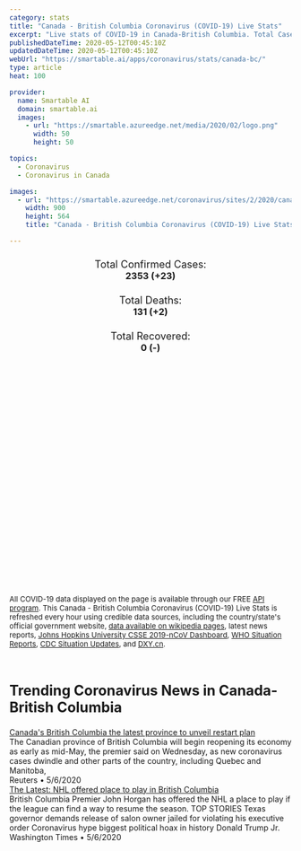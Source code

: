 ```yaml
---
category: stats
title: "Canada - British Columbia Coronavirus (COVID-19) Live Stats"
excerpt: "Live stats of COVID-19 in Canada-British Columbia. Total Cases: 2353 (+23), Deaths: 131 (+2), Recoveries: 0(-)."
publishedDateTime: 2020-05-12T00:45:10Z
updatedDateTime: 2020-05-12T00:45:10Z
webUrl: "https://smartable.ai/apps/coronavirus/stats/canada-bc/"
type: article
heat: 100

provider:
  name: Smartable AI
  domain: smartable.ai
  images:
    - url: "https://smartable.azureedge.net/media/2020/02/logo.png"
      width: 50
      height: 50

topics:
  - Coronavirus
  - Coronavirus in Canada

images:
  - url: "https://smartable.azureedge.net/coronavirus/sites/2/2020/canada-bc.jpg"
    width: 900
    height: 564
    title: "Canada - British Columbia Coronavirus (COVID-19) Live Stats"

---
```

<div class="total-stats" style="text-align: center;">
    <h3>
	    <div style="font-size: 18px; font-weight: 400;">Total Confirmed Cases:</div>
	    2353 (<span class='red'>+23</span>)
    </h3>
    <h3>
	    <div style="font-size: 18px; font-weight: 400;">Total Deaths:</div>
	    131 (<span class='red'>+2</span>)
    </h3>
    <h3>
	    <div style="font-size: 18px; font-weight: 400;">Total Recovered:</div>
	    0 (-)
    </h3>
</div>

<script type="text/javascript" src="https://www.gstatic.com/charts/loader.js"></script>

<div id="time_series_chart" style="width: 100%; height: 400px;"></div>
<script type="text/javascript">
  google.charts.load('current', {'packages':['corechart']});
  google.charts.setOnLoadCallback(drawChart);
  function drawChart() {
    var data = google.visualization.arrayToDataTable([
      ['Date', 'Total Cases', 'Total Deaths', 'Total Recovered'],
      ['1/22/2020', 0, 0, 0],['1/23/2020', 0, 0, 0],['1/24/2020', 0, 0, 0],['1/25/2020', 0, 0, 0],['1/26/2020', 0, 0, 0],['1/27/2020', 0, 0, 0],['1/28/2020', 1, 0, 0],['1/29/2020', 1, 0, 0],['1/30/2020', 1, 0, 0],['1/31/2020', 1, 0, 0],['2/1/2020', 1, 0, 0],['2/2/2020', 1, 0, 0],['2/3/2020', 1, 0, 0],['2/4/2020', 1, 0, 0],['2/5/2020', 2, 0, 0],['2/6/2020', 2, 0, 0],['2/7/2020', 4, 0, 0],['2/8/2020', 4, 0, 0],['2/9/2020', 4, 0, 0],['2/10/2020', 4, 0, 0],['2/11/2020', 4, 0, 0],['2/12/2020', 4, 0, 0],['2/13/2020', 4, 0, 0],['2/14/2020', 4, 0, 0],['2/15/2020', 4, 0, 0],['2/16/2020', 4, 0, 0],['2/17/2020', 5, 0, 0],['2/18/2020', 5, 0, 0],['2/19/2020', 5, 0, 0],['2/20/2020', 5, 0, 0],['2/21/2020', 6, 0, 0],['2/22/2020', 6, 0, 0],['2/23/2020', 6, 0, 0],['2/24/2020', 6, 0, 0],['2/25/2020', 7, 0, 0],['2/26/2020', 7, 0, 0],['2/27/2020', 7, 0, 3],['2/28/2020', 7, 0, 3],['2/29/2020', 8, 0, 3],['3/1/2020', 8, 0, 3],['3/2/2020', 8, 0, 3],['3/3/2020', 9, 0, 3],['3/4/2020', 12, 0, 3],['3/5/2020', 13, 0, 3],['3/6/2020', 21, 0, 3],['3/7/2020', 21, 0, 4],['3/8/2020', 27, 0, 4],['3/9/2020', 32, 1, 4],['3/10/2020', 32, 1, 4],['3/11/2020', 39, 1, 4],['3/12/2020', 46, 1, 4],['3/13/2020', 64, 1, 4],['3/14/2020', 73, 1, 4],['3/15/2020', 73, 1, 4],['3/16/2020', 103, 4, 4],['3/17/2020', 186, 7, 4],['3/18/2020', 231, 7, 4],['3/19/2020', 271, 8, 4],['3/20/2020', 348, 8, 4],['3/21/2020', 424, 10, 4],['3/22/2020', 424, 10, 4],['3/23/2020', 472, 13, 4],['3/24/2020', 617, 13, 4],['3/25/2020', 617, 14, 4],['3/26/2020', 725, 14, 4],['3/27/2020', 725, 16, 0],['3/28/2020', 884, 17, 0],['3/29/2020', 884, 17, 0],['3/30/2020', 970, 19, 0],['3/31/2020', 1013, 24, 0],['4/1/2020', 1013, 24, 0],['4/2/2020', 1121, 31, 0],['4/3/2020', 1174, 31, 0],['4/4/2020', 1203, 38, 0],['4/5/2020', 1203, 38, 0],['4/6/2020', 1266, 38, 0],['4/7/2020', 1266, 39, 0],['4/8/2020', 1291, 43, 0],['4/9/2020', 1336, 48, 0],['4/10/2020', 1410, 55, 0],['4/11/2020', 1445, 58, 0],['4/12/2020', 1445, 58, 0],['4/13/2020', 1490, 69, 0],['4/14/2020', 1517, 72, 0],['4/15/2020', 1561, 75, 0],['4/16/2020', 1589, 79, 0],['4/17/2020', 1618, 79, 0],['4/18/2020', 1647, 81, 0],['4/19/2020', 1647, 81, 0],['4/20/2020', 1699, 86, 0],['4/21/2020', 1724, 87, 0],['4/22/2020', 1795, 93, 0],['4/23/2020', 1824, 94, 0],['4/24/2020', 1824, 94, 0],['4/25/2020', 1948, 100, 0],['4/26/2020', 1948, 100, 0],['4/27/2020', 1998, 104, 0],['4/28/2020', 2053, 106, 0],['4/29/2020', 2087, 109, 0],['4/30/2020', 2112, 111, 0],['5/1/2020', 2141, 112, 0],['5/2/2020', 2171, 114, 0],['5/3/2020', 2171, 114, 0],['5/4/2020', 2224, 120, 0],['5/5/2020', 2232, 121, 0],['5/6/2020', 2255, 124, 0],['5/7/2020', 2288, 126, 0],['5/8/2020', 2315, 127, 0],['5/9/2020', 2330, 129, 0],['5/10/2020', 2330, 129, 0],['5/11/2020', 2353, 131, 0],
    ]);
    var options = {
      curveType: 'none',
      chartArea: {'width': '80%', 'height': '80%'},
      legend: { position: 'top' },
      lineWidth: 5,
      colors: ['#f60109', '#444444', '#81B71F']
    };
    var chart = new google.visualization.LineChart(document.getElementById('time_series_chart'));
    chart.draw(data, options);
  }
</script>





<span style="font-size: 13px">All COVID-19 data displayed on the page is available through our FREE <a href="https://developer.smartable.ai">API program</a>. This Canada - British Columbia Coronavirus (COVID-19) Live Stats is refreshed every hour using credible data sources, including the country/state's official government website, <a href="https://en.wikipedia.org/wiki/2019%E2%80%9320_coronavirus_pandemic" target="_blank">data available on wikipedia pages</a>, latest news reports, <a href="https://systems.jhu.edu/research/public-health/ncov/" target="_blank">Johns Hopkins University CSSE 2019-nCoV Dashboard</a>, <a href="https://www.who.int/emergencies/diseases/novel-coronavirus-2019/situation-reports" target="_blank">WHO Situation Reports</a>, <a href="https://www.cdc.gov/coronavirus/2019-ncov/index.html" target="_blank">CDC Situation Updates</a>, and <a href="https://ncov.dxy.cn/ncovh5/view/pneumonia" target="_blank">DXY.cn</a>.</span>


<h2 id="news" class="center" style="margin-top: 60px; font-size: 25px;">Trending Coronavirus News in Canada-British Columbia</h2>
<div class="row">
<div class="col-md-6 col-sm-12">
  <div class="content-card">
	<a href="https://www.reuters.com/article/us-health-coronavirus-canada-idUSKBN22I2C2"><div class="card-image" style="background-image: url(https://s3.reutersmedia.net/resources/r/?m=02&d=20200506&t=2&i=1517677509&w=&fh=545px&fw=&ll=&pl=&sq=&r=LYNXMPEG451H7)"></div></a>
	<div class="content">
		<div class="card-title"><a href="https://www.reuters.com/article/us-health-coronavirus-canada-idUSKBN22I2C2">Canada's British Columbia the latest province to unveil restart plan</a></div>
		<div class="card-excerpt">The Canadian province of British Columbia will begin reopening its economy as early as mid-May, the premier said on Wednesday, as new coronavirus cases dwindle and other parts of the country, including Quebec and Manitoba,</div>
		<div class="card-meta">
			<span class="card-provider">Reuters</span> • <span class="card-date">5/6/2020</span>
		</div>
	</div>
  </div>
</div>
<div class="col-md-6 col-sm-12">
  <div class="content-card">
	<a href="https://www.washingtontimes.com/news/2020/may/6/the-latest-german-soccer-could-be-cleared-to-resum/"><div class="card-image" style="background-image: url(https://twt-thumbs.washtimes.com/media/image/2020/04/20/virus_outbreak_sports_poll_10233_c0-140-3359-2099_s1200x700.jpg?c9ed18d226ea968fb467046bcea6f29c38ba16e5)"></div></a>
	<div class="content">
		<div class="card-title"><a href="https://www.washingtontimes.com/news/2020/may/6/the-latest-german-soccer-could-be-cleared-to-resum/">The Latest: NHL offered place to play in British Columbia</a></div>
		<div class="card-excerpt">British Columbia Premier John Horgan has offered the NHL a place to play if the league can find a way to resume the season. TOP STORIES Texas governor demands release of salon owner jailed for violating his executive order Coronavirus hype biggest political hoax in history Donald Trump Jr.</div>
		<div class="card-meta">
			<span class="card-provider">Washington Times</span> • <span class="card-date">5/6/2020</span>
		</div>
	</div>
  </div>
</div>

</div>

